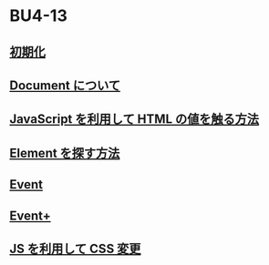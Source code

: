 # BU4-13

## [初期化](https://github.com/PARK-JONGSEOK/BU4-13/pull/1)

## [Document について](https://github.com/PARK-JONGSEOK/BU4-13/pull/2)

## [JavaScript を利用して HTML の値を触る方法](https://github.com/PARK-JONGSEOK/BU4-13/pull/3)

## [Element を探す方法](https://github.com/PARK-JONGSEOK/BU4-13/pull/4)

## [Event](https://github.com/PARK-JONGSEOK/BU4-13/pull/5)

## [Event+](https://github.com/PARK-JONGSEOK/BU4-13/pull/6)

## [JS を利用して CSS 変更](https://github.com/PARK-JONGSEOK/BU4-13/pull/7)
